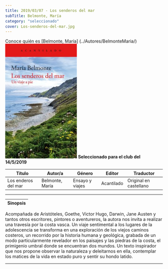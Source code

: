 ```yaml
---
title: 2019/03/07 - Los senderos del mar
subTitle: Belmonte, María
category: "seleccionado"
cover: Los-senderos-del-mar.jpg
---
```

Conoce quién es [Belmonte, María] (../Autores/BelmonteMaria/)
!["Imagen no encontrada"](Los-senderos-del-mar.jpg)
**__Seleccionado para el club del 14/5/2019__**

Título | Autor/a | Género | Editor | Traductor |
------ | ------- | ------ | ------ | --------- |
Los enderos del mar | Belmonte, María | Ensayo y viajes | Acantilado | Original en castellano|
***
|Sinopsis|
|--------|
Acompañada de Aristóteles, Goethe, Victor Hugo, Darwin, Jane Austen y tantos otros escritores, pintores o aventureros, la autora nos invita a realizar una travesía por la costa vasca. Un viaje sentimental a los lugares de la adolescencia se transforma en una exploración de los viejos caminos costeros, un recorrido por la historia humana y geológica, grabada de un modo particularmente revelador en los paisajes y las piedras de la costa, el primigenio umbral donde se encuentran dos mundos. Un texto inspirador que nos propone observar la naturaleza y deleitarnos en ella, contemplar los matices de la vida en estado puro y sentir su hondo latido.
***